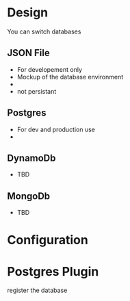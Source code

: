 # Design
You can switch databases

## JSON File
* For developement only
* Mockup of the database environment
*
* not persistant

## Postgres
* For dev and production use
* 

## DynamoDb
* TBD

## MongoDb
* TBD

# Configuration

# Postgres Plugin

register the database
